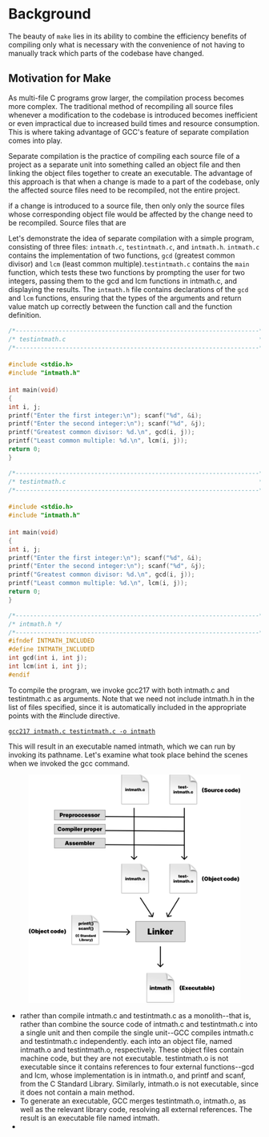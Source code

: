 # Background

The beauty of `make` lies in its ability to combine the efficiency benefits of compiling only what is necessary with the convenience of not having to manually track which parts of the codebase have changed.

## Motivation for Make

As multi-file C programs grow larger, the compilation process becomes more complex. The traditional method of recompiling all source files whenever a modification to the codebase is introduced becomes inefficient or even impractical due to increased build times and resource consumption. This is where taking advantage of GCC's feature of separate compilation comes into play.

Separate compilation is the practice of compiling each source file of a project as a separate unit into something called an object file and then linking the object files together to create an executable. The advantage of this approach is that when a change is made to a part of the codebase, only the affected source files need to be recompiled, not the entire project.

&#x20;if a change is introduced to a source file, then only only the source files whose corresponding object file would be affected by the change need to be recompiled. Source files that are&#x20;

Let's demonstrate the idea of separate compilation with a simple program, consisting of three files: `intmath.c`, `testintmath.c`, and `intmath.h`. `intmath.c` contains the implementation of two functions, `gcd` (greatest common divisor) and `lcm` (least common multiple).`testintmath.c` contains the `main` function, which tests these two functions by prompting the user for two integers, passing them to the gcd and lcm functions in intmath.c, and displaying the results. The `intmath.h` file contains declarations of the `gcd` and `lcm` functions, ensuring that the types of the arguments and return value match up correctly between the function call and the function definition.

```c
/*--------------------------------------------------------------------*/
/* testintmath.c                                                      */
/*--------------------------------------------------------------------*/

#include <stdio.h>
#include "intmath.h"

int main(void)
{
int i, j;
printf("Enter the first integer:\n"); scanf("%d", &i);
printf("Enter the second integer:\n"); scanf("%d", &j);
printf("Greatest common divisor: %d.\n", gcd(i, j));
printf("Least common multiple: %d.\n", lcm(i, j));
return 0; 
}
```

```c
/*--------------------------------------------------------------------*/
/* testintmath.c                                                      */
/*--------------------------------------------------------------------*/

#include <stdio.h>
#include "intmath.h"

int main(void)
{
int i, j;
printf("Enter the first integer:\n"); scanf("%d", &i);
printf("Enter the second integer:\n"); scanf("%d", &j);
printf("Greatest common divisor: %d.\n", gcd(i, j));
printf("Least common multiple: %d.\n", lcm(i, j));
return 0; 
}
```

```c
/*--------------------------------------------------------------------*/
/* intmath.h */
/*--------------------------------------------------------------------*/
#ifndef INTMATH_INCLUDED 
#define INTMATH_INCLUDED 
int gcd(int i, int j); 
int lcm(int i, int j); 
#endif
```

To compile the program, we invoke gcc217 with both intmath.c and testintmath.c as arguments. Note that we need not include intmath.h in the list of files specified, since it is automatically included in the appropriate points with the #include directive.&#x20;

<pre class="language-bash"><code class="lang-bash"><a data-footnote-ref href="#user-content-fn-1">gcc217 intmath.c testintmath.c -o intmath</a>
</code></pre>

This will result in an executable named intmath, which we can run by invoking its pathname. Let's examine what took place behind the scenes when we invoked the gcc command.&#x20;

<figure><img src="../../.gitbook/assets/Group 65-3.png" alt="" width="563"><figcaption></figcaption></figure>

* rather than compile intmath.c and testintmath.c as a monolith--that is, rather than combine the source code of intmath.c and testintmath.c into a single unit and then compile the single unit--GCC compiles intmath.c and testintmath.c independently.  each into an object file, named intmath.o and testintmath.o, respectively. These object files contain machine code, but they are not executable. testintmath.o is not executable since it contains references to four external functions--gcd and lcm, whose implementation is in intmath.o, and printf and scanf, from the C Standard Library. Similarly, intmath.o is not executable, since it does not contain a main method.&#x20;
* To generate an executable, GCC merges testintmath.o, intmath.o, as well as the relevant library code, resolving all external references. The result is an executable file named intmath.&#x20;
*

[^1]: Note that the header file ‘intmath.h’ is not specified in the list of files on the command line, since it is automatically included in appropriate points by the #include directives in ‘intmath.c’ and ‘testintmath.c’.&#x20;
